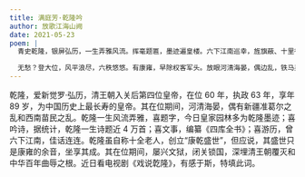 ```yaml
---
title: 满庭芳·乾隆吟
author: 放歌江海山阙
date: 2021-05-23
poem: |
  青史乾隆，银屏弘历，一生弄雅风流。挥毫题匾，墨迹遍皇楼。六下江南巡幸，旌旗蔽、十里行舟。真叹惜，吟诗万首，哪句后人讴？

  无愁？登大位，风平浪尽，六秩悠悠。有康雍，早除权客军头。放眼河清海晏，偶边乱，铁马吴钩。君知否，闭关锁国，华夏百年羞？
---
```


乾隆，爱新觉罗·弘历，清王朝入关后第四位皇帝，在位 60 年，执政 63 年，享年 89 岁，为中国历史上最长寿的皇帝。其在位期间，河清海晏，偶有新疆准葛尔之乱和西南苗民之乱。乾隆一生风流弄雅，喜题字，今日皇家园林多为乾隆墨迹；喜吟诗，据统计，乾隆一生诗题近 4 万首；喜文事，编纂《四库全书》；喜游历，曾六下江南，佳话连连。乾隆虽自称十全老人，创立“康乾盛世”，但应说，其盛世只是康雍的余音，坐享其成。其在位期间，屡兴文狱，闭关锁国，深埋清王朝覆灭和中华百年曲辱之根。近日看电视剧《戏说亁隆》，有感于斯，特填此词。
